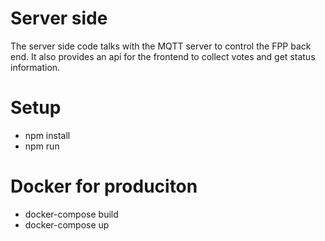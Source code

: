 # Server side
The server side code talks with the MQTT server to control the FPP back end.  It also provides an api for the frontend to collect votes and get status information.

# Setup
* npm install
* npm run 

# Docker for produciton
* docker-compose build
* docker-compose up
